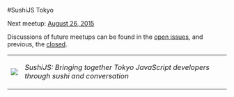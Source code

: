 #SushiJS Tokyo

Next meetup: [August 26, 2015](https://github.com/sushijs/tokyo-japan/issues/2)

Discussions of future meetups can be found in the [open issues](https://github.com/sushijs/tokyo-japan/issues?page=1&state=open), and previous, the [closed](https://github.com/sushijs/tokyo-japan/issues?page=1&state=closed).

<table style="border-collapse: collapse">
  <tr>
    <td>
      <img src="http://www.gravatar.com/avatar/d32635f156e30c2f863ec95af93aef18.jpg?s=150">
    </td>
    <td>
      <p><em>SushiJS: Bringing together Tokyo JavaScript developers through sushi and conversation</em></p>
    </td>
  </tr>
</table>
